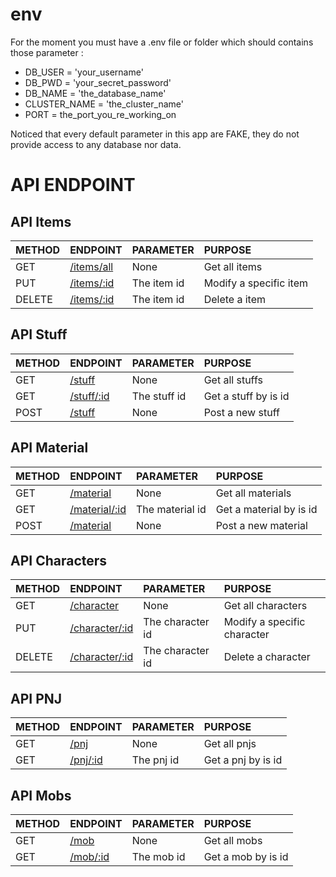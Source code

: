 # env

For the moment you must have a .env file or folder which should contains those parameter :

- DB_USER = 'your_username'
- DB_PWD = 'your_secret_password'
- DB_NAME = 'the_database_name'
- CLUSTER_NAME = 'the_cluster_name'
- PORT = the_port_you_re_working_on

Noticed that every default parameter in this app are FAKE, they do not provide access to any database nor data.

# API ENDPOINT

## API Items

|METHOD|ENDPOINT|PARAMETER|PURPOSE|
|--|:--|:--|:--|
|GET|[/items/all](#get-all-items)|None|Get all items|
|PUT|[/items/:id](#put-item)|The item id|Modify a specific item|
|DELETE|[/items/:id](#delete-item)|The item id|Delete a item|

## API Stuff

|METHOD|ENDPOINT|PARAMETER|PURPOSE|
|--|:--|:--|:--|
|GET|[/stuff](#get-all-stuffs)|None|Get all stuffs|
|GET|[/stuff/:id](#get-one-stuff)|The stuff id|Get a stuff by is id|
|POST|[/stuff](#post-stuff)|None|Post a new stuff|

## API Material

|METHOD|ENDPOINT|PARAMETER|PURPOSE|
|--|:--|:--|:--|
|GET|[/material](#get-all-materials)|None|Get all materials|
|GET|[/material/:id](#get-one-material)|The material id|Get a material by is id|
|POST|[/material](#post-material)|None|Post a new material|

## API Characters

|METHOD|ENDPOINT|PARAMETER|PURPOSE|
|--|:--|:--|:--|
|GET|[/character](#get-all-characters)|None|Get all characters|
|PUT|[/character/:id](#put-character)|The character id|Modify a specific character|
|DELETE|[/character/:id](#delete-character)|The character id|Delete a character|

## API PNJ

|METHOD|ENDPOINT|PARAMETER|PURPOSE|
|--|:--|:--|:--|
|GET|[/pnj](#get-all-pnjs)|None|Get all pnjs|
|GET|[/pnj/:id](#get-one-pnj)|The pnj id|Get a pnj by is id|

## API Mobs
|METHOD|ENDPOINT|PARAMETER|PURPOSE|
|--|:--|:--|:--|
|GET|[/mob](#get-all-mobs)|None|Get all mobs|
|GET|[/mob/:id](#get-one-mob)|The mob id|Get a mob by is id|